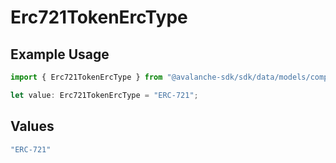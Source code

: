 # Erc721TokenErcType

## Example Usage

```typescript
import { Erc721TokenErcType } from "@avalanche-sdk/sdk/data/models/components";

let value: Erc721TokenErcType = "ERC-721";
```

## Values

```typescript
"ERC-721"
```